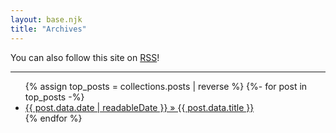 ```yaml
---
layout: base.njk
title: "Archives"
---
```


You can also follow this site on [RSS](rss.xml)!

---

<!--This next part shows all of your posts tagged "posts" in reverse chronological order-->
<ul class="none">
{% assign top_posts = collections.posts | reverse %}
{%- for post in top_posts -%}
  <li><a href="{{ post.data.permalink }}">{{ post.data.date | readableDate }} » {{ post.data.title }}</a></li>
{% endfor %}
</ul>